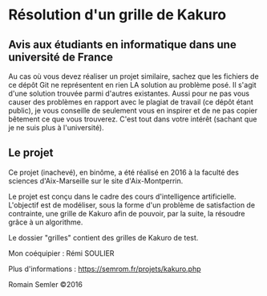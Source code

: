 # Résolution d'un grille de Kakuro
## Avis aux étudiants en informatique dans une université de France
Au cas où vous devez réaliser un projet similaire, sachez que les fichiers de ce dépôt Git ne représentent en rien LA solution au problème posé. Il s'agit d'une solution trouvée parmi d'autres existantes. Aussi pour ne pas vous causer des problèmes en rapport avec le plagiat de travail (ce dépôt étant public), je vous conseille de seulement vous en inspirer et de ne pas copier bêtement ce que vous trouverez. C'est tout dans votre intérêt (sachant que je ne suis plus à l'université).   
   
## Le projet

Ce projet (inachevé), en binôme, a été réalisé en 2016 à la faculté des sciences d'Aix-Marseille sur le site d'Aix-Montperrin.

Le projet est conçu dans le cadre des cours d'intelligence artificielle. L'objectif est de modéliser, sous la forme d'un problème de satisfaction de contrainte, une grille de Kakuro afin de pouvoir, par la suite, la résoudre grâce à un algorithme.   

Le dossier "grilles" contient des grilles de Kakuro de test.

Mon coéquipier : Rémi SOULIER

Plus d'informations : https://semrom.fr/projets/kakuro.php

Romain Semler ©2016
